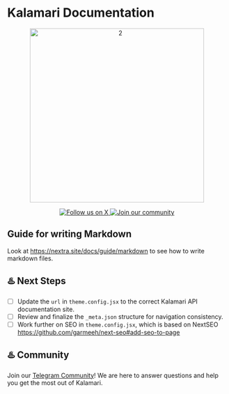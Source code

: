 # Kalamari Documentation

<p align="center">
  <img src="https://github.com/Sentou-Technologies/Sentou-SDK-Issues/assets/38335479/91a3298a-fcca-4ce5-9dd5-efa0b5547e94" alt="2" width="400">

</p>

<p align="center">
  <a href="x.com/sentoutech">
    <img src="https://img.shields.io/twitter/follow/sentoutech?style=for-the-badge&logo=x&logoColor=white" alt="Follow us on X">
  </a>
  <a href="https://t.me/sentoutech">
    <img src="https://img.shields.io/badge/Telegram-2CA5E0?style=for-the-badge&logo=telegram&logoColor=white&label=join our community" alt="Join our community">
  </a>
</p>


## Guide for writing Markdown 

Look at https://nextra.site/docs/guide/markdown to see how to write markdown files.


## ♨️ Next Steps 

- [ ] Update the `url` in `theme.config.jsx` to the correct Kalamari API documentation site.
- [ ] Review and finalize the `_meta.json` structure for navigation consistency.
- [ ] Work further on SEO in `theme.config.jsx`, which is based on NextSEO https://github.com/garmeeh/next-seo#add-seo-to-page

## ♨️ Community

Join our [Telegram Community](https://t.me/sentoutech)! We are here to answer questions and help you get the most out of Kalamari.

